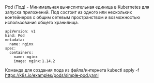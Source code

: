 Pod (Под) - Минимальная вычислительная единица в Kubernetes для запуска приложений.
Под состоит из одного или нескольких контейнеров с общим сетевым пространством и возможностью использования общего хранилища.

```
apiVersion: v1
kind: Pod
metadata:
  name: nginx
spec:
  containers:
  - name: nginx
    image: nginx:1.14.2
```

Команда для создания пода из файла/интернета
kubectl apply -f https://k8s.io/examples/pods/simple-pod.yaml